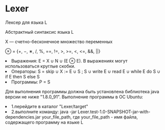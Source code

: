 # Lexer
Лексер для языка L

Абстрактный синтаксис языка L

X — счетно-бесконечное множество переменных

⊗ = {+, −, ∗, /, %, ==, !=, >, >=, <, <=, &&, ||}
<li>Выражения: E = X ∪ N ∪ (E ⊗ E). В выражениях могут использоваться круглые скобки.</li>
<li>Операторы:
    S = skip ∪
    X := E ∪
    S ; S ∪
    write E ∪
    read E ∪
    while E do S ∪
    if E then S else S </li>
<li>Программы: P = S</li>

Для выполнения программы должна быть установлена библиотека java версии не ниже "1.8.0_91". 
Выполнение программы в ОС Ubuntu:
<li>1.перейдите в каталог "Lexer/target"</li>
<li>2.выполните команду: java -jar Lexer.test-1.0-SNAPSHOT-jar-with-dependencies.jar your_file_path, где your_file_path - имя файла, содержащего программу на языке L</li>
